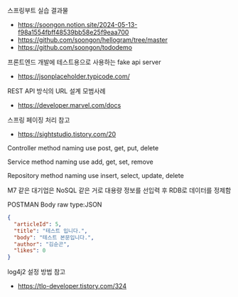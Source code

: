 스프링부트 실습 결과물
* https://soongon.notion.site/2024-05-13-f98a1554fbff48539bb58e25f9eaa700
* https://github.com/soongon/hellogram/tree/master
* https://github.com/soongon/tododemo

프론트엔드 개발에 테스트용으로 사용하는 fake api server
* https://jsonplaceholder.typicode.com/

REST API 방식의 URL 설계 모범사례
* https://developer.marvel.com/docs

스프링 페이징 처리 참고
* https://sightstudio.tistory.com/20

Controller method naming use post, get, put, delete

Service method naming use add, get, set, remove

Repository method naming use insert, select, update, delete

M7 같은 대기업은 NoSQL 같은 거로 대용량 정보를 선입력 후 RDB로 데이터를 정제함

POSTMAN Body raw type:JSON
```json
{
  "articleId": 5,
  "title": "테스트 입니다.",
  "body": "테스트 본문입니다.",
  "author": "김순곤",
  "likes": 0
}
```
log4j2 설정 방법 참고
* https://tlo-developer.tistory.com/324